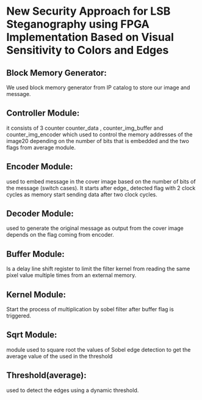 # New Security Approach for LSB Steganography using FPGA Implementation Based on Visual Sensitivity to Colors and Edges

## Block Memory Generator: 
We used block memory generator from IP catalog to store our
image and message.
## Controller Module: 
it consists of 3 counter counter_data , counter_img_buffer and
counter_img_encoder which used to control the memory addresses of the image20
depending on the number of bits that is embedded and the two flags from average
module.
## Encoder Module: 
used to embed message in the cover image based on the number of
bits of the message (switch cases). It starts after edge_ detected flag with 2 clock cycles
as memory start sending data after two clock cycles.
## Decoder Module: 
used to generate the original message as output from the cover image
depends on the flag coming from encoder.
## Buffer Module: 
Is a delay line shift register to limit the filter kernel from reading the
same pixel value multiple times from an external memory.
## Kernel Module: 
Start the process of multiplication by sobel filter after buffer flag is
triggered.
## Sqrt Module:
module used to square root the values of Sobel edge detection to get the
average value of the used in the threshold
## Threshold(average):
used to detect the edges using a dynamic threshold.
